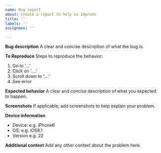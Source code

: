 ```yaml
---
name: Bug report
about: Create a report to help us improve
title: ''
labels: ''
assignees: ''

---
```


**Bug description**
A clear and concise description of what the bug is.

**To Reproduce**
Steps to reproduce the behavior:
1. Go to '...'
2. Click on '....'
3. Scroll down to '....'
4. See error

**Expected behavior**
A clear and concise description of what you expected to happen.

**Screenshots**
If applicable, add screenshots to help explain your problem.

**Device information**
 - Device: e.g. iPhone6
 - OS: e.g. iOS8.1
 - Version e.g. 22

**Additional context**
Add any other context about the problem here.
